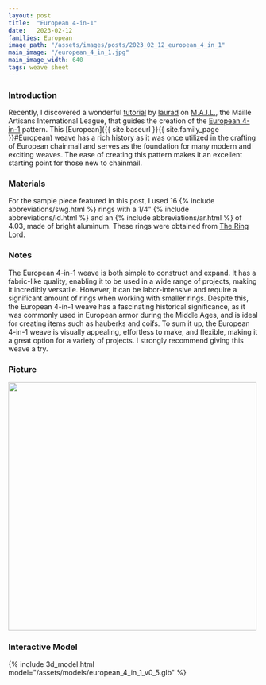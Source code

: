 ```yaml
---
layout: post
title:  "European 4-in-1"
date:   2023-02-12
families: European
image_path: "/assets/images/posts/2023_02_12_european_4_in_1"
main_image: "/european_4_in_1.jpg"
main_image_width: 640
tags: weave sheet
---
```


### Introduction

Recently, I discovered a wonderful [tutorial](https://www.mailleartisans.org/articles/articledisplay.php?key=140) by [laurad](https://www.mailleartisans.org/members/memberdisplay.php?key=843) on [M.A.I.L.](https://www.mailleartisans.org/), the Maille Artisans International League, that guides the creation of the [European 4-in-1](https://www.mailleartisans.org/weaves/weavedisplay.php?key=6) pattern. This [European]({{ site.baseurl }}{{ site.family_page }}#European) weave has a rich history as it was once utilized in the crafting of European chainmail and serves as the foundation for many modern and exciting weaves. The ease of creating this pattern makes it an excellent starting point for those new to chainmail.

### Materials

For the sample piece featured in this post, I used 16 {% include abbreviations/swg.html %} rings with a 1/4" {% include abbreviations/id.html %} and an {% include abbreviations/ar.html %} of 4.03, made of bright aluminum. These rings were obtained from [The Ring Lord](https://theringlord.com/).

### Notes

The European 4-in-1 weave is both simple to construct and expand. It has a fabric-like quality, enabling it to be used in a wide range of projects, making it incredibly versatile. However, it can be labor-intensive and require a significant amount of rings when working with smaller rings. Despite this, the European 4-in-1 weave has a fascinating historical significance, as it was commonly used in European armor during the Middle Ages, and is ideal for creating items such as hauberks and coifs. To sum it up, the European 4-in-1 weave is visually appealing, effortless to make, and flexible, making it a great option for a variety of projects. I strongly recommend giving this weave a try.

### Picture

<img class="post-center-image" src="{{ site.baseurl }}{{ page.image_path }}/european_4_in_1.jpg" width="500">

### Interactive Model

{% include  3d_model.html model="/assets/models/european_4_in_1_v0_5.glb" %}